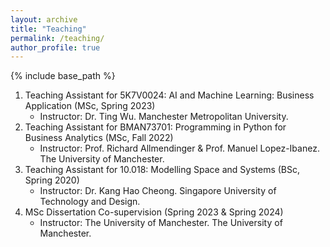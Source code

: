 ```yaml
---
layout: archive
title: "Teaching"
permalink: /teaching/
author_profile: true
---
```


{% include base_path %}

1. Teaching Assistant for 5K7V0024: AI and Machine Learning: Business Application (MSc, Spring 2023)
   * Instructor: Dr. Ting Wu. Manchester Metropolitan University.
2. Teaching Assistant for BMAN73701: Programming in Python for Business Analytics (MSc, Fall 2022)
   * Instructor:  Prof. Richard Allmendinger & Prof. Manuel Lopez-Ibanez. The University of Manchester.
3. Teaching Assistant for 10.018: Modelling Space and Systems (BSc, Spring 2020)
    * Instructor: Dr. Kang Hao Cheong. Singapore University of Technology and Design.
4. MSc Dissertation Co-supervision (Spring 2023 & Spring 2024)
    * Instructor: The University of Manchester. The University of Manchester.
